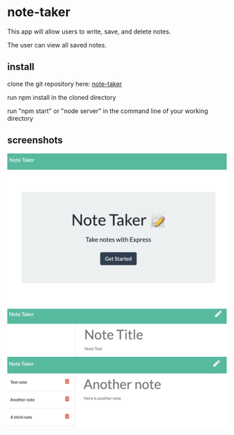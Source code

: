 # note-taker

This app will allow users to write, save, and delete notes.

The user can view all saved notes.

## install

clone the git repository here:
[note-taker](https://github.com/cbrittingham14/note-taker)

run npm install in the cloned directory

run "npm start" or "node server" in the command line of your working directory

## screenshots

![screenshot 1](/images/screenshot1.png)
![screenshot 2](/images/screenshot2.png)
![screenshot 3](/images/screenshot3.png)

